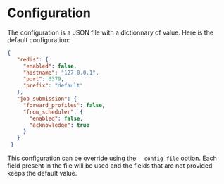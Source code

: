 # Configuration

The configuration is a JSON file with a dictionnary of value. Here is the
default configuration:

```json
{
   "redis": {
     "enabled": false,
     "hostname": "127.0.0.1",
     "port": 6379,
     "prefix": "default"
   },
   "job_submission": {
     "forward_profiles": false,
     "from_scheduler": {
       "enabled": false,
       "acknowledge": true
     }
   }
 }
```

This configuration can be override using the ``--config-file`` option. Each
field present in the file will be used and the fields that are not provided
keeps the default value.
